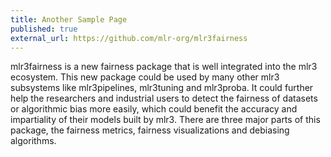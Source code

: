 ```yaml
---
title: Another Sample Page
published: true
external_url: https://github.com/mlr-org/mlr3fairness
---
```


mlr3fairness is a new fairness package that is well integrated into the mlr3 ecosystem. This new package could be used by many other mlr3 subsystems like mlr3pipelines, mlr3tuning and mlr3proba. It could further help the researchers and industrial users to detect the fairness of datasets or algorithmic bias more easily, which could benefit the accuracy and impartiality of their models built by mlr3. There are three major parts of this package, the fairness metrics, fairness visualizations and debiasing algorithms.